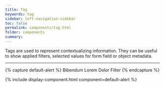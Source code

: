 ```yaml
---
title: Tag
keywords: tag
sidebar: left-navigation-sidebar
toc: false
permalink: components/tag.html
folder: components
summary:
---
```


Tags are used to represent contextualizing information. They can be useful to show applied filters, selected values for form field or object metadata.

<hr>

{% capture default-alert %}
<span class="fd-tag" role="button">Bibendum</span>
<span class="fd-tag" role="button">Lorem</span>
<span class="fd-tag" role="button">Dolor</span>
<span class="fd-tag" role="button">Filter</span>
{% endcapture %}

{% include display-component.html component=default-alert %}
